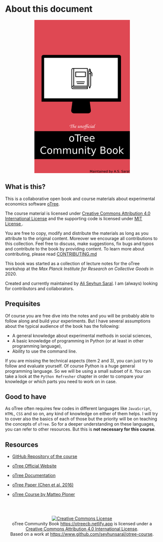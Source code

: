 About this document
============================
<div align="center">

![logo](./figures/base/cover_half.png)
</div>


## What is this?
This is a collaborative open book and course materials about experimental economics software [oTree](https://www.otree.org/). 

The course material is licensed under <a rel="ccalicense" href="http://creativecommons.org/licenses/by/4.0/">Creative Commons Attribution 4.0 International License</a> and the supporting code is licensed under <a rel="mitlicense" href="https://opensource.org/licenses/MIT"> MIT License </a>.

You are free to copy, modify and distribute the materials as long as you attribute to the original content. Moreover we encourage all contributions to this collection. Feel free to discuss, make suggestions, fix bugs and typos and contribute to the book by providing content. To learn more about contributing, please read [CONTRIBUTING.md](https://github.com/seyhunsaral/otree-course/blob/master/CONTRIBUTING.md)

This book was started as a collection of lecture notes for the oTree workshop at the *Max Planck Institute for Research on Collective Goods* in 2020. 

Created and currently maintained by [Ali Seyhun Saral](https://www.saral.it). I am (always) looking for contributors and collaborators.


## Prequisites
Of course you are free dive into the notes and you will be probably able to follow along and build your experiments. But I have several assumptions about the typical audience of the book has the following:
* A general knowledge about experimental methods in social sciences,
* A basic knowledge of programming in Python (or at least in other programming language),
* Ability to use the command line.

If you are missing the technical aspects (item 2 and 3), you can just try to follow and evaluate yourself. Of course Python is a huge general programming language. So we will be using a small subset of it. You can take a look at the `Python Refresher` chapter in order to compare your knowledge or which parts you need to work on in case.

## Good to have
As oTree often requires few codes in different languages like `JavaScript`, `HTML`, `CSS` and so on, any kind of knowledge on either of them helps. I will try to cover also the basics of each of those but the priority will be on teaching the concepts of `oTree`. So for a deeper understanding on these languages, you can refer to other resources. But this is **not necessary for this course**.

## Resources

* [GitHub Repository of the course](https://github.com/seyhunsaral/otree-course)

* [oTree Official Website](https://www.otree.org/)
* [oTree Documentation](https://otree.readthedocs.io/en/latest/)
* [oTree Paper (Chen et al. 2016)](https://www.sciencedirect.com/science/article/pii/S2214635016000101)
* [oTree Course by Matteo Ploner](http://matteoploner.eco.unitn.it/courses/oTreeIntro/oTree.html)

<!--
## Acknowledgements
    This document is shaped by oTree meetings initiated by `Christoph Engel` at the Max Planck Institute for Research on Collective Goods. I would like to thank all of the participants of these meetings. I am very grateful to `Oliver Kirchkamp` for his comments during these meetings. I would like to thank `Matteo Ploner` as I benefited from his [publicly available course on oTree](http://matteoploner.eco.unitn.it/courses/oTreeIntro/oTree.html) when I prepare the structure of the course and I was inspired of some of his examples and representations.

-->
</br>
</br>
<div align="center">

<a rel="license" href="http://creativecommons.org/licenses/by/4.0/"><img alt="Creative Commons License" style="border-width:0" src="https://i.creativecommons.org/l/by/4.0/88x31.png" /></a><br /><span xmlns:dct="http://purl.org/dc/terms/" property="dct:title">oTree Community Book</span> <a xmlns:cc="http://creativecommons.org/ns#" href="https://otreecb.netlify.app" property="cc:attributionName" rel="cc:attributionURL">https://otreecb.netlify.app</a> is licensed under a <a rel="license" href="http://creativecommons.org/licenses/by/4.0/">Creative Commons Attribution 4.0 International License</a>.<br />Based on a work at <a xmlns:dct="http://purl.org/dc/terms/" href="https://www.github.com/seyhunsaral/otree-course" rel="dct:source">https://www.github.com/seyhunsaral/otree-course</a>.
</div>
